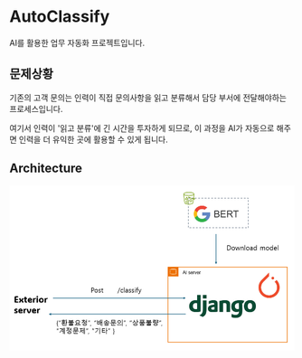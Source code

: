 # AutoClassify

AI를 활용한 업무 자동화 프로젝트입니다.

## 문제상황

기존의 고객 문의는 인력이 직접 문의사항을 읽고 분류해서 담당 부서에 전달해야하는 프로세스입니다.

여기서 인력이 '읽고 분류'에 긴 시간을 투자하게 되므로, 이 과정을 AI가 자동으로 해주면 인력을 더 유익한 곳에 활용할 수 있게 됩니다.

## Architecture
![](./presentation/aiserver.png)
